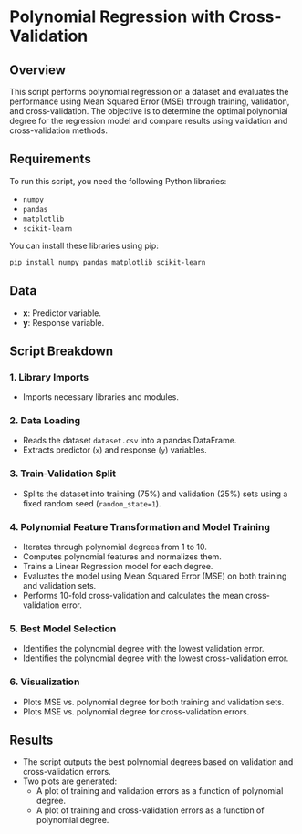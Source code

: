 # Polynomial Regression with Cross-Validation

## Overview

This script performs polynomial regression on a dataset and evaluates the performance using Mean Squared Error (MSE) through training, validation, and cross-validation. The objective is to determine the optimal polynomial degree for the regression model and compare results using validation and cross-validation methods.

## Requirements

To run this script, you need the following Python libraries:

- `numpy`
- `pandas`
- `matplotlib`
- `scikit-learn`

You can install these libraries using pip:

```bash
pip install numpy pandas matplotlib scikit-learn
```

## Data
- **x**: Predictor variable.
- **y**: Response variable.

## Script Breakdown

### 1. Library Imports

- Imports necessary libraries and modules.

### 2. Data Loading

- Reads the dataset `dataset.csv` into a pandas DataFrame.
- Extracts predictor (`x`) and response (`y`) variables.

### 3. Train-Validation Split

- Splits the dataset into training (75%) and validation (25%) sets using a fixed random seed (`random_state=1`).

### 4. Polynomial Feature Transformation and Model Training

- Iterates through polynomial degrees from 1 to 10.
- Computes polynomial features and normalizes them.
- Trains a Linear Regression model for each degree.
- Evaluates the model using Mean Squared Error (MSE) on both training and validation sets.
- Performs 10-fold cross-validation and calculates the mean cross-validation error.

### 5. Best Model Selection

- Identifies the polynomial degree with the lowest validation error.
- Identifies the polynomial degree with the lowest cross-validation error.

### 6. Visualization

- Plots MSE vs. polynomial degree for both training and validation sets.
- Plots MSE vs. polynomial degree for cross-validation errors.



## Results

- The script outputs the best polynomial degrees based on validation and cross-validation errors.
- Two plots are generated:
  - A plot of training and validation errors as a function of polynomial degree.
  - A plot of training and cross-validation errors as a function of polynomial degree.

